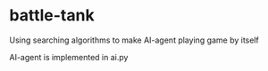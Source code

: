 # battle-tank
Using searching algorithms to make AI-agent playing game by itself

AI-agent is implemented in ai.py
